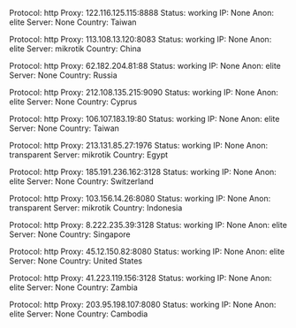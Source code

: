 Protocol: http
Proxy: 122.116.125.115:8888
Status: working
IP: None
Anon: elite
Server: None
Country: Taiwan

Protocol: http
Proxy: 113.108.13.120:8083
Status: working
IP: None
Anon: elite
Server: mikrotik
Country: China

Protocol: http
Proxy: 62.182.204.81:88
Status: working
IP: None
Anon: elite
Server: None
Country: Russia

Protocol: http
Proxy: 212.108.135.215:9090
Status: working
IP: None
Anon: elite
Server: None
Country: Cyprus

Protocol: http
Proxy: 106.107.183.19:80
Status: working
IP: None
Anon: elite
Server: None
Country: Taiwan

Protocol: http
Proxy: 213.131.85.27:1976
Status: working
IP: None
Anon: transparent
Server: mikrotik
Country: Egypt

Protocol: http
Proxy: 185.191.236.162:3128
Status: working
IP: None
Anon: elite
Server: None
Country: Switzerland

Protocol: http
Proxy: 103.156.14.26:8080
Status: working
IP: None
Anon: transparent
Server: mikrotik
Country: Indonesia

Protocol: http
Proxy: 8.222.235.39:3128
Status: working
IP: None
Anon: elite
Server: None
Country: Singapore

Protocol: http
Proxy: 45.12.150.82:8080
Status: working
IP: None
Anon: elite
Server: None
Country: United States

Protocol: http
Proxy: 41.223.119.156:3128
Status: working
IP: None
Anon: elite
Server: None
Country: Zambia

Protocol: http
Proxy: 203.95.198.107:8080
Status: working
IP: None
Anon: elite
Server: None
Country: Cambodia

